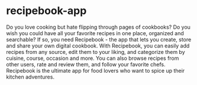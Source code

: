 # recipebook-app
 Do you love cooking but hate flipping through pages of cookbooks? Do you wish you could have all your favorite recipes in one place, organized and searchable? If so, you need Recipebook - the app that lets you create, store and share your own digital cookbook. With Recipebook, you can easily add recipes from any source, edit them to your liking, and categorize them by cuisine, course, occasion and more. You can also browse recipes from other users, rate and review them, and follow your favorite chefs. Recipebook is the ultimate app for food lovers who want to spice up their kitchen adventures.
